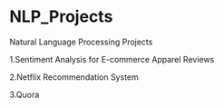 # NLP_Projects
Natural Language Processing Projects

1.Sentiment Analysis for E-commerce Apparel Reviews

2.Netflix Recommendation System

3.Quora